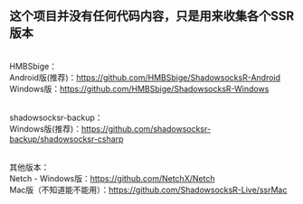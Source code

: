 <h2>这个项目并没有任何代码内容，只是用来收集各个SSR版本</h2>

<br>HMBSbige：<br>
Android版(推荐)：https://github.com/HMBSbige/ShadowsocksR-Android<br>
Windows版：https://github.com/HMBSbige/ShadowsocksR-Windows<br>

<br>shadowsocksr-backup：<br>
Windows版(推荐)：https://github.com/shadowsocksr-backup/shadowsocksr-csharp<br>

<br>其他版本：<br>
Netch - Windows版：https://github.com/NetchX/Netch<br>
Mac版（不知道能不能用）：https://github.com/ShadowsocksR-Live/ssrMac<br>
